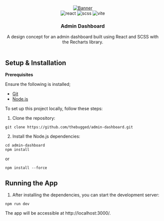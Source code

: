 <div align="center">
  <br />
    <a href="https://github.com/thebugged/admin-dashboard">
      <img src="https://github.com/thebugged/admin-dashboard/assets/74977495/e825324e-5383-42fb-8388-b7bfef9ebdfc" alt="Banner">
    </a>
  <br />

  <div>
  <img src="https://img.shields.io/badge/-React-black?style=for-the-badge&logoColor=white&logo=react&color=61DAFB" alt="react" />
  <img src="https://img.shields.io/badge/-SCSS-black?style=for-the-badge&color=CC6699" alt="scss" />
  <img src="https://img.shields.io/badge/-Vite-black?style=for-the-badge&logoColor=white&logo=vite&color=646CFF" alt="vite" />

</div>


  <h3 align="center">Admin Dashboard</h3>

   <div align="center">
A design concept for an admin dashboard built using React and SCSS with the Recharts library.
    </div>
</div>
<br/>

## Setup & Installation
**Prerequisites**

Ensure the following is installed;
- [Git](https://git-scm.com/)
- [Node.js](https://nodejs.org/en/download)

To set up this project locally, follow these steps:

1. Clone the repository:
```shell
git clone https://github.com/thebugged/admin-dashboard.git
```

2. Install the Node.js dependencies:
```shell
cd admin-dashboard
npm install
```
or 
```shell
npm install --force
```

## Running the App

1. After installing the dependencies, you can start the development server:
```shell
npm run dev
```

The app will be accessible at http://localhost:3000/.
